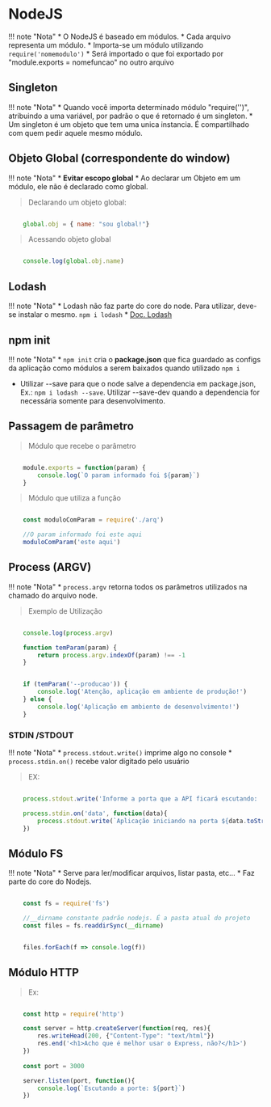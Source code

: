 # NodeJS

!!! note "Nota"
    * O NodeJS é baseado em módulos.
    * Cada arquivo representa um módulo.
    * Importa-se um módulo utilizando `require('nomemodulo')`
    * Será importado o que foi exportado por "module.exports = nomefuncao" no outro arquivo

## Singleton

!!! note "Nota"
    * Quando você importa determinado módulo "require('')", atribuindo a uma variável, por padrão o que é retornado é um singleton.
    * Um singleton é um objeto que tem uma unica instancia. É compartilhado com quem pedir aquele mesmo módulo.


## Objeto Global (correspondente do window)

!!! note "Nota"
    * __Evitar escopo global__
    * Ao declarar um Objeto em um módulo, ele não é declarado como global.


> Declarando um objeto global:

``` javascript

    global.obj = { name: "sou global!"}

```

> Acessando objeto global

``` javascript

    console.log(global.obj.name)

```

## Lodash

!!! note "Nota"
    * Lodash não faz parte do core do node. Para utilizar, deve-se instalar o mesmo. `npm i lodash`
    * [Doc. Lodash](https://lodash.com/docs/4.17.15)


## npm init

!!! note "Nota"
    * `npm init` cria o __package.json__ que fica guardado as configs da aplicação como módulos a serem baixados quando utilizado `npm i`

* Utilizar --save para que o node salve a dependencia em package.json, Ex.: `npm i lodash --save`. Utilizar --save-dev quando a dependencia for necessária somente para desenvolvimento.


## Passagem de parâmetro

> Módulo que recebe o parâmetro

``` javascript

    module.exports = function(param) {
        console.log(`O param informado foi ${param}`)
    }

```

> Módulo que utiliza a função

``` javascript

    const moduloComParam = require('./arq')

    //O param informado foi este aqui
    moduloComParam('este aqui')

```


## Process (ARGV)

!!! note "Nota"
    * `process.argv` retorna todos os parâmetros utilizados na chamado do arquivo node.

> Exemplo de Utilização

``` javascript

    console.log(process.argv)

    function temParam(param) {
        return process.argv.indexOf(param) !== -1
    }


    if (temParam('--producao')) {
        console.log('Atenção, aplicação em ambiente de produção!')
    } else {
        console.log('Aplicação em ambiente de desenvolvimento!')
    }
```


### STDIN /STDOUT

!!! note "Nota"
    * `process.stdout.write()` imprime algo no console
    * `process.stdin.on()` recebe valor digitado pelo usuário

> EX:

``` javascript

    process.stdout.write('Informe a porta que a API ficará escutando: ')

    process.stdin.on('data', function(data){
        process.stdout.write(`Aplicação iniciando na porta ${data.toString()}`)
    })
```


## Módulo FS

!!! note "Nota"
    * Serve para ler/modificar arquivos, listar pasta, etc...
    * Faz parte do core do Nodejs.

``` javascript

    const fs = require('fs')

    //__dirname constante padrão nodejs. É a pasta atual do projeto
    const files = fs.readdirSync(__dirname)


    files.forEach(f => console.log(f))
```

## Módulo HTTP

> Ex:

``` javascript

    const http = require('http')

    const server = http.createServer(function(req, res){
        res.writeHead(200, {"Content-Type": "text/html"})
        res.end('<h1>Acho que é melhor usar o Express, não?</h1>')
    })
    
    const port = 3000

    server.listen(port, function(){
        console.log(`Escutando a porte: ${port}`)
    })    

```
